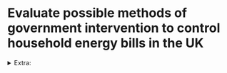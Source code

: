 # Evaluate possible methods of government intervention to control household energy bills in the UK

<details><summary>Extra:</summary>
Sources used:

- [BBC](https://www.bbc.co.uk/news/business-60295177)
- [Tutor2U](https://www.tutor2u.net/economics/reference/energy-price-cap-analysis-and-evaluation-arguments)
- [Tutor2U](https://www.tutor2u.net/economics/reference/economics-of-an-energy-fuel-price-cap)
<details><summary>Mark Scheme Stuff</summary>
Gov. intervention include:

- price regulation e.g. energy cap
- direct support from gov. to households
- grants/subsidies
- enhancing competition through promotion of small businesses'breaking up large energy suppliers
- state ownership arguments
- threat of windfall tax which forces companies to pass on falls in wholesale costs to households
> Windfall tax is a levy imposed by governments on companies that have benefited from something they were not responsible for - in other words- a windfall.
Energy firm profits soared because of rising demand after Covid restrictions were lifted, and then because of Russia-Ukraine raised energy prices.
The
- seperate retail and wholesale divisions
- education/information campaigns to help households reduce energy usage
- CMA investigation into price fixing/collusive behaviour
- Legislation to decouple gas and electric prices
- Encouragement of smart meters to reduce information gaps

Evaluation include:

- Asymmetric informaion
- Regulatory Capture
- Time lags
- Prioritisation arguments
- SR vs LR
- Combination of policies required
- Government failure
- Unintended consequences e.g. energy retailers leave markets
- Cost and opportunity cost arguments
- Scale of support needed could change
- Other sources of gas supply
- Depends on type of tariff e.g. pre-payment meters are more expensive
- Depends on type of household

Methods of gov. intervention may include:

- Indirect taxation e.g. tax on petrol & diesel or new car sales

<summary>*MACRO* effects:</summary>
Capped energy prices may help to control the annual rate of inflation. Household fuel bills are RELATIVELY HEAVILY WEIGHED items in the calculation of the consumer price index. Depending on how fast wages and earnings are rising in nominal terms, a fall in the inflation rate might lead to an increase in real disposable incomes for many households which would then contribute to an increase in consumer spending on other goods and services. An energy price cap might therefore contribe to increased retail sales and a faster rate of economic growth in the short term. Households might also be able to put a little more away each month to help build up their savings.

However, although an energy price cap might lift consumer spending on goods and services, putting a ceiling on energy bills might have a negative effect on business investment, which is also a component part of AD (C + I + G + (X - M).

For example the profit margins of energy companies are relatively low (less than five percent of operating cost), if their prices are capped, they might have less profit available to fund infrastructure spending to maintain and  improve the energy distribution network. And lower energy prices might also reduce the profitability of investment in alternative forms of renewable energy such as off-shore wind, tidal and solar power. Some energy firms such as N-Power, have announced big reductions in employment and a fall in the number of people employed in this sector could have negative multiplier effects.
</details>

<!-- !!!!!!!!!!!!!!!!!!!!!!!!!!!!!!!!!!!!!!!!!!!!!!!!!!!!!!!!!!!!!!!!!!!!!!!!!!!!!!!!!!!!!!!!!!!!!!!!!!!!!!!!!!!!!!!!!!!!! -->

## Introduction

Interventionist supply-side policies are methods governments use to increase provision of goods/services. This is done for a number of reasons such as
The average UK household energy bill (gas and electric combined) rose 80% from £1971 in 2021 to £3549 in 2022.

## Paragraph 1

Subsidising energy firms, is one possible interventionist method to control _household energy bills_ in the UK. Subsidies are financial grants or tax breaks awarded to firms in order to increase output or reduce production costs. Were, energy firms the recipients of government subsidies we can expect costs such as variable costs, e.g. decreasing. In turn, firms now have a greater ability to offset savings onto conusmers, via a reduced price, so as to gain market share. This can be seen diagrametically, where P1 shifts inwards to P2. Use ceteris paribus

However, subsidies may work against in the long-run. Lobbying to maintain subsidy payout, reduces government finance to other key . Subsidies may not be linked to the level of output, 
The MacSharry reforms say direct payments not tied down to the level of output, decoupling, to ensure there is no misallocation of scarce resources and over production, Moreover, fair subsiidies high degree of normativity, "fairer energy prices", assymetric information

## Paragraph 2

Alternatively, price caps - legal price ceilings set by industry regulators, can be enforced onto energy markets. In theory, this ensures suppliers cannot charge an unfair rate on each unit of energy consumed. In prcitce


Alternatively price caps, legal price ceilings set by industry regulators can be applied onto energy markets.  Although, in theroy price-caps are intended to protect against over charing anad ensure that energy suppliers cannot charge an unfair rate on each unit of energy used. In practise, energy suppliers cannot  always survive price caps, as seen with Baob who left the market.
However, price caps may incentivise energy suppliers to cut losses elsewhere and increase their productivity. Yet the same argument can be applied, if profits are reduced where is the financing of research and development to come from, it may be difficult to encourage shareholders to invest if your supernormal profits have been reduced.  Profits are already low, wholesale cast (purchasing energy) 37 percent, network costs (supply transmissions, distribution and  metering) 26, supplier profit margins are only five percent, excluding other costs


Moreover, were firms to cut losses in regards to worker rages, it may demoralise them in regards to any research and development they undergo. Although, it is not unheard of energy suppliers succesfully cutting losses when it comes to referral programs such as Octopus energy slashing their "refer a friend" scheme.
Cut core operational cost, quality of service decreases?
Moreover, it can be difficult to assess what is thee right pricee cap when taking in the right level that firms are still operationally active, it is not always in the best interest of energy firms to pravido regulators such as ofgem with all relevant data.
Furthermore, in microeconomics the law of supply states that, all other things being equal, the quantity of a good or sirvce that suppliers are willing and able to offer for sale increases as its price rises and decreases as its price falls, Homever were costs of production to indcrease, the supply curve shifts to the left, meaning that at each price level, suppliers are willing to supply less of the good or service than previous. For example the lower profit margins coming from price caps, means that an increase in production costs means that suppliers have to spend more money to produce the same amount of output. If they maintain the same price, their profit marggins will be lower, which might not be acceptable. 
Ofgem, sets MP on each kwH of energy used, this may disproportionately affect large families

auditing is more expensive
t, what happens once the price cap is lifted and the market becomes more oligopoliistic
If you drawa a monopoly diagram with a price cap at allocative efficiency, this means less supernormal profit to reinvest, I took a picture of this diagram. However, firms may simply cut losses elsewhere, 
However, price caps may encourage energy suppliers to increase their productivity efficiency lower LRAC, to improve profits.
Price cap might hurt competition by reducing profits and lowering the incentive for new challenger firms to enter industry 

If markets leave what happens when a price cap is lifted
## Paragraph 3 challenger

Alternatively, it may be best for the government to intervene as little as possible within the energy markets, rather it may be best for governments to focus attention on _helping_ consumers achieve a lower energy bill than "controlling" it. For example new builds due to modern insulation triple glazing etc, may require less energy, large vs small houeholds, location wise rural vs urban, Were the government to direct attention towards said, households may indirectly experience reduced energy bills, without the need for government control.

 The Big Six suppliers such as, have substantial market power within an oligoploy and this scap may mean that they cannot charge a profit-maximising price for electricty and gas at an output where MC=MR.
As a result, there will be an increase in consumer surplis (the difference between ability to pay and what is actually paid) and a lso a possible reduction in fuel povrty among lower incoome househodls.  fuel povorty happens when a family needs to spend more than ten percent of their income to maintain an adequate heating regime.
If firms cannot raise prices as a result they face falling profits

Talk about different family sizes

In a digram,, there is a zero-profit point, profit zone and shudown point shutdown zone

and also an inbetween of los but continue operating in short run zone, which is found on page 5

Draw arrow on monopoly diagram. On the maximum price diagram, PS shrinks, Cs increases, yet the
quality-of-service decreases> Consumers only GET QS.

This increased the concentration ration, collusion more likely, higher prices in the future, 23 energy
companies shut down, yet the higher cs helps lower income? Yet ultimately greater job uncertainty for

 State provision of public goods/common goods, taxation often involves a high level of value judgement
for example, teresa may’s energy subsidy focused primarily on making it “fairer”

Invisible hand – tendency of free markets to regulate themselves by means of competition, supply and
d


If there is subnormal  profits this is both a signal and incentive for firms to exit in the short run

page 33 has a diagram for this 

page 34 

]aw of unintended consesquences firms facing a decline in supernormal profits can disincentives to innovate and invest, leading to less research and development,  


## Economics of a price cap 

One microeconomic effect is to reduce supernormal profits of some of the leading energy suppliers. 
Eval point,
the micro impact of the price cap depends on how cloose it is to the avergae fuel bill for households and the coverage

Some suppliers may raise the price  of theiri other tariffs and other suppliers may respond to the price cap by cutting operating costs and increasing productivityso that profit margins are maintained.

However, the industry regulator OFGEM has set a price cap that is fairly high and it save the average household only around £75 per year. They have also said that the cap will be reviewed and changed up to two times a year depending on fluctuations in the international price of oil and gas. One might argue that the cap is an example of regulatory failure with the regulator operating mainly in the interests of oligopolistic energy suppliers rather than energy users.
Gas and electricity currently provide around 80-85% of UK fuel consumption. Coal is now less than 1 per cent.

The gas and electricity industry is an oligopoly. Although there are now 69 active suppliers in the industry, the Big Six energy companies have more than 80 percent of the market.

Households spend - in total - over £30 billion a year on energy for their homes

Big Six: Control 81% of gas supply and 80% of electricity

Centrica
EDF
E.ON
N-power
SSE
Scottish Power
Challenger suppliers in market (over 60 smaller firms)

First Utility (now owned by Royal Dutch Shell plc
Cooperative Energy
Octopus Energy
OVO Energy
May
The make up of a fuel bill
The composition of a fuel bill is approximately as follows (Source: OFGEM and Parliament Research):
share
Other costs - including the impact of government climate change policies
Arguments for an energy price cap
Cap protects consumers from over-charging due to market power of the Big 6 suppliers who make high profits
High fuel bills hurt lower-income families who are at greater risk of fuel poverty
The cap can be temporary & lifted if competition improves

Better long-run strategy is to focus on nationwide housing insulation programme to improver energy efficiency

Policies likely to be effective in driving improvements in energy efficiency thereby helping 

In conclusion, whether the government can or cannot succesfully "controll" household energy bills relies on how long? Any government intervention in markets theer is usually at least one and often many unintended consequences, not foreseen. Partly because economics is a social science and we cannot acurately predict  or theorise how producers and consumers will react to an intervention. 
information
Overall, an increase in production costs reduces the incentive for suppliers to supply a given good or service. As a result, they are likely to supply less of it at each price level. regressive
In 2015, 2.5 million people lived in households defined as in fuel poverty - i.e. where more than 10 percent of annual income was needed to maintain a reasonable household temperature.

